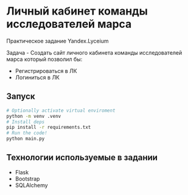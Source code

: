 # Личный кабинет команды исследователей марса

Практическое задание Yandex.Lyceium

Задача - Создать сайт личного кабинета команды исследователей марса который позволил бы:
- Регистрироваться в ЛК
- Логиниться в ЛК

## Запуск

```bash
# Optionally activate virtual enviroment
python -m venv .venv
# Install deps
pip install -r requirements.txt
# Run the code!
python main.py
```

## Технологии используемые в задании

- Flask
- Bootstrap
- SQLAlchemy